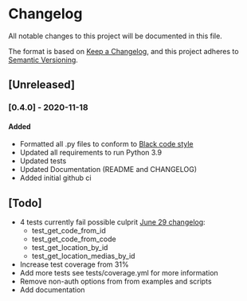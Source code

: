 # Changelog

All notable changes to this project will be documented in this file.

The format is based on [Keep a Changelog](https://keepachangelog.com/en/1.0.0/),
and this project adheres to [Semantic Versioning](https://semver.org/spec/v2.0.0.html).

## [Unreleased]

### [0.4.0] - 2020-11-18

#### Added

- Formatted all .py files to conform to [Black code style](https://github.com/ambv/black)
- Updated all requirements to run Python 3.9
- Updated tests
- Updated Documentation (README and CHANGELOG)
- Added initial github ci

## [Todo]

- 4 tests currently fail possible culprit [June 29 changelog](https://www.instagram.com/developer/):
  - test_get_code_from_id
  - test_get_code_from_code
  - test_get_location_by_id
  - test_get_location_medias_by_id
- Increase test coverage from 31%
- Add more tests see tests/coverage.yml for more information
- Remove non-auth options from from examples and scripts
- Add documentation
